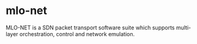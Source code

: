 mlo-net
==============
MLO-NET is a SDN packet transport software suite which supports multi-layer orchestration, control and network emulation.

